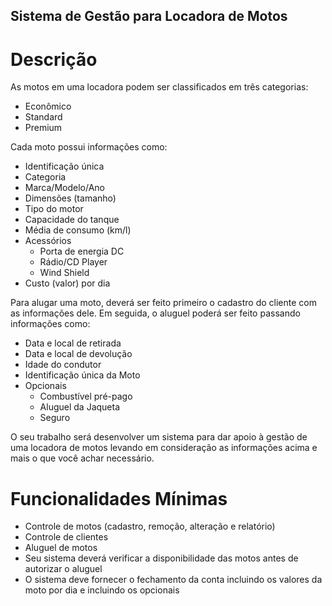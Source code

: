 ## Sistema de Gestão para Locadora de Motos

# Descrição

As motos em uma locadora podem ser classificados em três categorias:
- Econômico
- Standard
- Premium

Cada moto possui informações como:
- Identificação única
- Categoria
- Marca/Modelo/Ano
- Dimensões (tamanho)
- Tipo do motor
- Capacidade do tanque
- Média de consumo (km/l)
- Acessórios
    - Porta de energia DC
    - Rádio/CD Player
    - Wind Shield
- Custo (valor) por dia

Para alugar uma moto, deverá ser feito primeiro o cadastro do cliente com as informações dele. Em seguida, o aluguel poderá ser feito passando informações como:
- Data e local de retirada
- Data e local de devolução
- Idade do condutor
- Identificação única da Moto
- Opcionais
    - Combustível pré-pago
    - Aluguel da Jaqueta
    - Seguro

O seu trabalho será desenvolver um sistema para dar apoio à gestão de uma locadora de motos levando em consideração as informações acima e mais o que você achar necessário.

# Funcionalidades Mínimas

- Controle de motos (cadastro, remoção, alteração e relatório)
- Controle de clientes
- Aluguel de motos
- Seu sistema deverá verificar a disponibilidade das motos antes de autorizar o aluguel
- O sistema deve fornecer o fechamento da conta incluindo os valores da moto por dia e incluindo os opcionais
